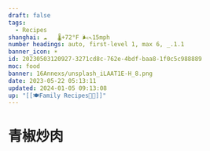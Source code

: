 ```yaml
---
draft: false
tags:
  - Recipes
shanghai: ☁️   🌡️+72°F 🌬️↖15mph
number headings: auto, first-level 1, max 6, _.1.1
banner_icon: ☀️
id: 20230503120927-3271cd8c-762e-4bdf-baa8-1f0c5c988889
moc: food
banner: 16Annexs/unsplash_iLAAT1E-H_8.png
date: 2023-05-22 05:13:11
updated: 2024-01-05 09:13:08
up: "[[🍽Family Recipes🧑‍🍳]]"
---
```


# 青椒炒肉
